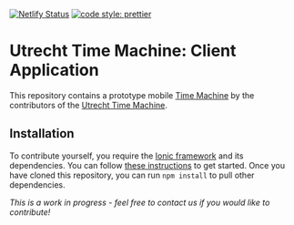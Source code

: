 [![Netlify Status](https://api.netlify.com/api/v1/badges/90af5981-f014-4620-9743-fba3609e4627/deploy-status)](https://app.netlify.com/sites/thirsty-darwin-e12ee0/deploys) [![code style: prettier](https://img.shields.io/badge/code_style-prettier-ff69b4.svg?style=flat-square)](https://github.com/prettier/prettier)

# Utrecht Time Machine: Client Application

This repository contains a prototype mobile [Time Machine](https://www.timemachine.eu/) by the contributors of the [Utrecht Time Machine](http://utrechttimemachine.nl/).

## Installation

To contribute yourself, you require the [Ionic framework](https://ionicframework.com/) and its dependencies.
You can follow [these instructions](<(https://ionicframework.com/docs/installation/cli)>) to get started.
Once you have cloned this repository, you can run `npm install` to pull other dependencies.

_This is a work in progress - feel free to contact us if you would like to contribute!_
